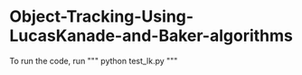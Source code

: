 # Object-Tracking-Using-LucasKanade-and-Baker-algorithms

To run the code, run 
"""
python test_lk.py
"""

